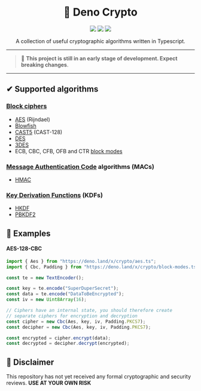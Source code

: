 <h1 align="center">🔐 Deno Crypto</h1>
<p align="center">
<img src="https://github.com/aykxt/crypto/workflows/ci/badge.svg" />
<img src="https://img.shields.io/endpoint?url=https%3A%2F%2Fdeno-visualizer.danopia.net%2Fshields%2Fupdates%2Fhttps%2Fdeno.land%2Fx%2Fcrypto%2Fdeps.ts" />
<a href="https://deno.land/x/crypto"><img src="https://img.shields.io/endpoint?url=https%3A%2F%2Fdeno-visualizer.danopia.net%2Fshields%2Flatest-version%2Fx%2Fcrypto" /></a>
</p>
<p align="center">A collection of useful cryptographic algorithms written in Typescript.</p>

---

> 🧪 **This project is still in an early stage of development. Expect breaking
> changes**.

---

## ✔ Supported algorithms

### [Block ciphers]

- [AES] (Rijndael)
- [Blowfish]
- [CAST5] (CAST-128)
- [DES]
- [3DES]
- ECB, CBC, CFB, OFB and CTR [block modes]

### [Message Authentication Code] algorithms (MACs)

- [HMAC]

### [Key Derivation Functions] (KDFs)

- [HKDF]
- [PBKDF2]

## 📝 Examples

#### AES-128-CBC

```ts
import { Aes } from "https://deno.land/x/crypto/aes.ts";
import { Cbc, Padding } from "https://deno.land/x/crypto/block-modes.ts";

const te = new TextEncoder();

const key = te.encode("SuperDuperSecret");
const data = te.encode("DataToBeEncrypted");
const iv = new Uint8Array(16);

// Ciphers have an internal state, you should therefore create
// separate ciphers for encryption and decryption
const cipher = new Cbc(Aes, key, iv, Padding.PKCS7);
const decipher = new Cbc(Aes, key, iv, Padding.PKCS7);

const encrypted = cipher.encrypt(data);
const decrypted = decipher.decrypt(encrypted);
```

## 🔔 Disclaimer

This repository has not yet received any formal cryptographic and security
reviews. **USE AT YOUR OWN RISK**

[Block ciphers]: https://en.wikipedia.org/wiki/Block_cipher
[block modes]: https://en.wikipedia.org/wiki/Block_cipher_mode_of_operation
[AES]: https://en.wikipedia.org/wiki/Advanced_Encryption_Standard
[Blowfish]: https://en.wikipedia.org/wiki/Blowfish_(cipher)
[CAST5]: https://en.wikipedia.org/wiki/CAST-128
[DES]: https://en.wikipedia.org/wiki/Data_Encryption_Standard
[3DES]: https://en.wikipedia.org/wiki/Triple_DES
[Message Authentication Code]: https://en.wikipedia.org/wiki/Message_authentication_code
[HMAC]: https://en.wikipedia.org/wiki/HMAC
[Key Derivation Functions]: https://en.wikipedia.org/wiki/Key_derivation_function
[HKDF]: https://en.wikipedia.org/wiki/HKDF
[PBKDF2]: https://en.wikipedia.org/wiki/PBKDF2
